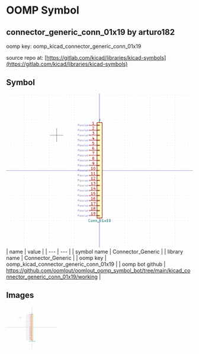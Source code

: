 # OOMP Symbol  
## connector_generic_conn_01x19  by arturo182  
  
oomp key: oomp_kicad_connector_generic_conn_01x19  
  
source repo at: [https://gitlab.com/kicad/libraries/kicad-symbols](https://gitlab.com/kicad/libraries/kicad-symbols)  
## Symbol  
  
[![working.png](working_600.png)](working.png)  
| name | value | 
| --- | --- | 
| symbol name | Connector_Generic | 
| library name | Connector_Generic | 
| oomp key | oomp_kicad_connector_generic_conn_01x19 | 
| oomp bot github | https://github.com/oomlout/oomlout_oomp_symbol_bot/tree/main/kicad_connector_generic_conn_01x19/working | 
## Images  
  
[![working.png](working_140.png)](working.png)  
